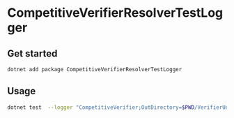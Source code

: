 # CompetitiveVerifierResolverTestLogger

## Get started

```sh
dotnet add package CompetitiveVerifierResolverTestLogger
```

## Usage

```sh
dotnet test  --logger "CompetitiveVerifier;OutDirectory=$PWD/VerifierUnitTest"
```